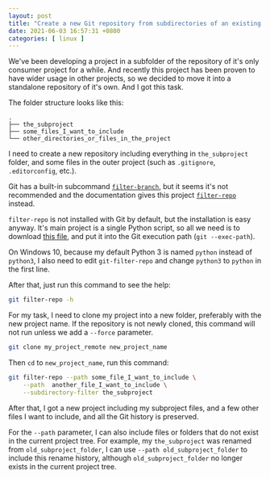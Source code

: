 ```yaml
---
layout: post
title: "Create a new Git repository from subdirectories of an existing one"
date: 2021-06-03 16:57:31 +0800
categories: [ linux ]
---
```


We've been developing a project in a subfolder of the repository of it's only consumer project for a while.
And recently this project has been proven to have wider usage in other projects, so we decided to move it into a standalone repository of it's own.
And I got this task.

<!-- more -->

The folder structure looks like this:

``` text
.
├── the_subproject
├── some_files_I_want_to_include
└── other_directories_or_files_in_the_project
```

I need to create a new repository including everything in `the_subproject` folder,
and some files in the outer project (such as `.gitignore`, `.editorconfig`, etc.).

Git has a built-in subcommand [`filter-branch`][filter-branch],
but it seems it's not recommended and the documentation gives this project [`filter-repo`][filter-repo] instead.

`filter-repo` is not installed with Git by default, but the installation is easy anyway.
It's main project is a single Python script, so all we need is to download [this file][filter-repo-script], and put it into the Git execution path (`git --exec-path`).

On Windows 10, because my default Python 3 is named `python` instead of `python3`,
I also need to edit `git-filter-repo` and change `python3` to `python` in the first line.

After that, just run this command to see the help:

``` bash
git filter-repo -h
```

For my task, I need to clone my project into a new folder, preferably with the new project name.
If the repository is not newly cloned, this command will not run unless we add a `--force` parameter.

``` bash
git clone my_project_remote new_project_name
```

Then `cd` to `new_project_name`, run this command:

``` bash
git filter-repo --path some_file_I_want_to_include \
    --path  another_file_I_want_to_include \
    --subdirectory-filter the_subproject
```

After that, I got a new project including my subproject files, and a few other files I want to include, and all the Git history is preserved.

For the `--path` parameter, I can also include files or folders that do not exist in the current project tree.
For example, my `the_subproject` was renamed from `old_subproject_folder`, I can use `--path old_subproject_folder` to include this rename history,
although `old_subproject_folder` no longer exists in the current project tree.


[filter-branch]:        https://git-scm.com/docs/git-filter-branch
[filter-repo]:          https://github.com/newren/git-filter-repo/
[filter-repo-script]:   https://github.com/newren/git-filter-repo/blob/main/git-filter-repo

